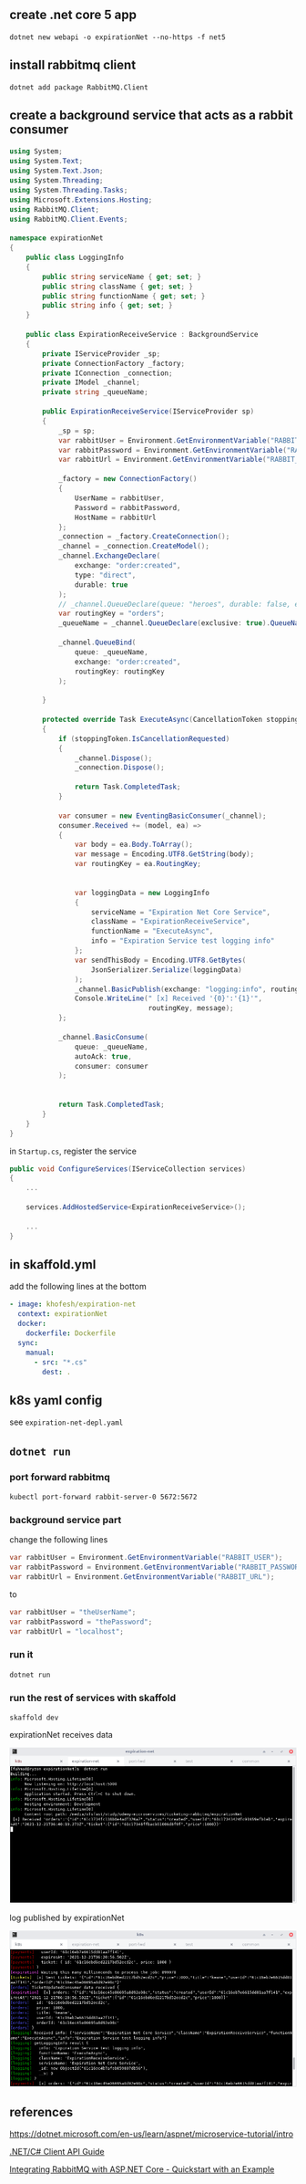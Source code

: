 ## create .net core 5 app

```shell
dotnet new webapi -o expirationNet --no-https -f net5
```

## install rabbitmq client

```shell
dotnet add package RabbitMQ.Client
```

## create a background service that acts as a rabbit consumer

```c# title="ExpirationReceiveService.cs"
using System;
using System.Text;
using System.Text.Json;
using System.Threading;
using System.Threading.Tasks;
using Microsoft.Extensions.Hosting;
using RabbitMQ.Client;
using RabbitMQ.Client.Events;

namespace expirationNet
{
    public class LoggingInfo
    {
        public string serviceName { get; set; }
        public string className { get; set; }
        public string functionName { get; set; }
        public string info { get; set; }
    }

    public class ExpirationReceiveService : BackgroundService
    {
        private IServiceProvider _sp;
        private ConnectionFactory _factory;
        private IConnection _connection;
        private IModel _channel;
        private string _queueName;

        public ExpirationReceiveService(IServiceProvider sp)
        {
            _sp = sp;
            var rabbitUser = Environment.GetEnvironmentVariable("RABBIT_USER");
            var rabbitPassword = Environment.GetEnvironmentVariable("RABBIT_PASSWORD");
            var rabbitUrl = Environment.GetEnvironmentVariable("RABBIT_URL");

            _factory = new ConnectionFactory()
            {
                UserName = rabbitUser,
                Password = rabbitPassword,
                HostName = rabbitUrl
            };
            _connection = _factory.CreateConnection();
            _channel = _connection.CreateModel();
            _channel.ExchangeDeclare(
                exchange: "order:created",
                type: "direct",
                durable: true
            );
            // _channel.QueueDeclare(queue: "heroes", durable: false, exclusive: false, autoDelete: false, arguments: null);
            var routingKey = "orders";
            _queueName = _channel.QueueDeclare(exclusive: true).QueueName;

            _channel.QueueBind(
                queue: _queueName,
                exchange: "order:created",
                routingKey: routingKey
            );

        }

        protected override Task ExecuteAsync(CancellationToken stoppingToken)
        {
            if (stoppingToken.IsCancellationRequested)
            {
                _channel.Dispose();
                _connection.Dispose();

                return Task.CompletedTask;
            }

            var consumer = new EventingBasicConsumer(_channel);
            consumer.Received += (model, ea) =>
            {
                var body = ea.Body.ToArray();
                var message = Encoding.UTF8.GetString(body);
                var routingKey = ea.RoutingKey;


                var loggingData = new LoggingInfo
                {
                    serviceName = "Expiration Net Core Service",
                    className = "ExpirationReceiveService",
                    functionName = "ExecuteAsync",
                    info = "Expiration Service test logging info"
                };
                var sendThisBody = Encoding.UTF8.GetBytes(
                    JsonSerializer.Serialize(loggingData)
                );
                _channel.BasicPublish(exchange: "logging:info", routingKey: "logging", body: sendThisBody);
                Console.WriteLine(" [x] Received '{0}':'{1}'",
                                  routingKey, message);
            };

            _channel.BasicConsume(
                queue: _queueName,
                autoAck: true,
                consumer: consumer
            );


            return Task.CompletedTask;
        }
    }
}
```

in `Startup.cs`, register the service

```c# title="Startup.cs"
public void ConfigureServices(IServiceCollection services)
{
    ...

    services.AddHostedService<ExpirationReceiveService>();

    ...
}
```

## in skaffold.yml

add the following lines at the bottom

```yaml
- image: khofesh/expiration-net
  context: expirationNet
  docker:
    dockerfile: Dockerfile
  sync:
    manual:
      - src: "*.cs"
        dest: .
```

## k8s yaml config

see `expiration-net-depl.yaml`

## `dotnet run`

### port forward rabbitmq

```shell
kubectl port-forward rabbit-server-0 5672:5672
```

### background service part

change the following lines

```c#
var rabbitUser = Environment.GetEnvironmentVariable("RABBIT_USER");
var rabbitPassword = Environment.GetEnvironmentVariable("RABBIT_PASSWORD");
var rabbitUrl = Environment.GetEnvironmentVariable("RABBIT_URL");
```

to

```c#
var rabbitUser = "theUserName";
var rabbitPassword = "thePassword";
var rabbitUrl = "localhost";
```

### run it

```shell
dotnet run
```

### run the rest of services with skaffold

```shell
skaffold dev
```

expirationNet receives data

![consume data](./images/Screenshot_2021-12-21_13-25-28.png "consume data")

log published by expirationNet

![log info](./images/Screenshot_2021-12-21_13-17-57.png "log info")

## references

https://dotnet.microsoft.com/en-us/learn/aspnet/microservice-tutorial/intro

[.NET/C# Client API Guide](https://www.rabbitmq.com/dotnet-api-guide.html#connecting)

[Integrating RabbitMQ with ASP.NET Core - Quickstart with an Example](https://referbruv.com/blog/posts/integrating-rabbitmq-with-aspnet-core-quickstart-with-an-example)

